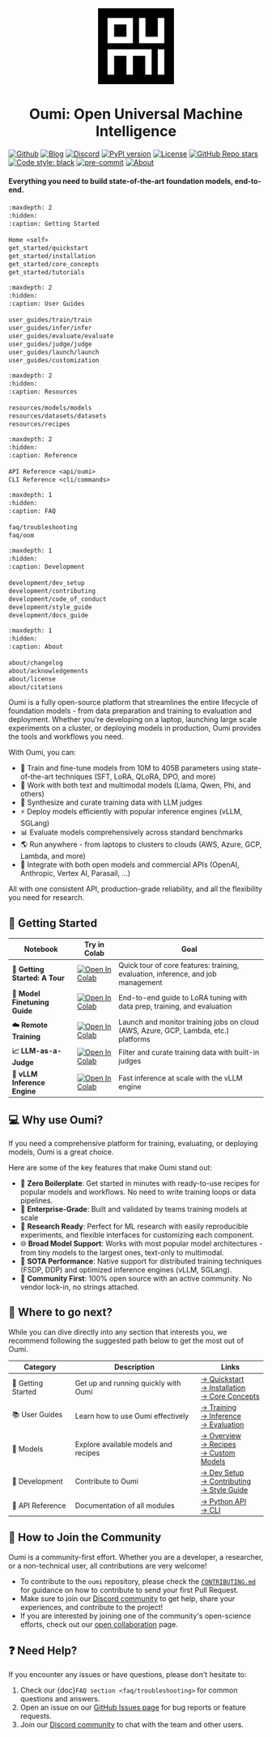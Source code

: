 <div align="center">
<img src="_static/logo/oumi_logo_dark.png" alt="Oumi Logo" width="150"/>
<h1> Oumi: Open Universal Machine Intelligence </h1>
</div>

[![Github](https://img.shields.io/badge/Github-oumi-blue.svg)](https://github.com/oumi-ai/oumi)
[![Blog](https://img.shields.io/badge/Blog-oumi-blue.svg)](https://oumi.ai/blog)
[![Discord](https://img.shields.io/discord/1286348126797430814?label=Discord)](https://discord.gg/oumi)
[![PyPI version](https://badge.fury.io/py/oumi.svg)](https://badge.fury.io/py/oumi)
[![License](https://img.shields.io/badge/License-Apache%202.0-blue.svg)](https://opensource.org/licenses/Apache-2.0)
[![GitHub Repo stars](https://img.shields.io/github/stars/oumi-ai/oumi)](https://github.com/oumi-ai/oumi)
[![Code style: black](https://img.shields.io/badge/code%20style-black-000000.svg)](https://github.com/psf/black)
[![pre-commit](https://img.shields.io/badge/pre--commit-enabled-brightgreen?logo=pre-commit)](https://github.com/pre-commit/pre-commit)
[![About](https://img.shields.io/badge/About-oumi-blue.svg)](https://oumi.ai)

<h4> Everything you need to build state-of-the-art foundation models, end-to-end. </h4>

```{toctree}
:maxdepth: 2
:hidden:
:caption: Getting Started

Home <self>
get_started/quickstart
get_started/installation
get_started/core_concepts
get_started/tutorials
```

```{toctree}
:maxdepth: 2
:hidden:
:caption: User Guides

user_guides/train/train
user_guides/infer/infer
user_guides/evaluate/evaluate
user_guides/judge/judge
user_guides/launch/launch
user_guides/customization
```

```{toctree}
:maxdepth: 2
:hidden:
:caption: Resources

resources/models/models
resources/datasets/datasets
resources/recipes

```

```{toctree}
:maxdepth: 2
:hidden:
:caption: Reference

API Reference <api/oumi>
CLI Reference <cli/commands>
```

```{toctree}
:maxdepth: 1
:hidden:
:caption: FAQ

faq/troubleshooting
faq/oom
```

```{toctree}
:maxdepth: 1
:hidden:
:caption: Development

development/dev_setup
development/contributing
development/code_of_conduct
development/style_guide
development/docs_guide
```

```{toctree}
:maxdepth: 1
:hidden:
:caption: About

about/changelog
about/acknowledgements
about/license
about/citations
```

Oumi is a fully open-source platform that streamlines the entire lifecycle of foundation models - from data preparation and training to evaluation and deployment. Whether you're developing on a laptop, launching large scale experiments on a cluster, or deploying models in production, Oumi provides the tools and workflows you need.

With Oumi, you can:

- 🚀 Train and fine-tune models from 10M to 405B parameters using state-of-the-art techniques (SFT, LoRA, QLoRA, DPO, and more)
- 🤖 Work with both text and multimodal models (Llama, Qwen, Phi, and others)
- 🔄 Synthesize and curate training data with LLM judges
- ⚡️ Deploy models efficiently with popular inference engines (vLLM, SGLang)
- 📊 Evaluate models comprehensively across standard benchmarks
- 🌎 Run anywhere - from laptops to clusters to clouds (AWS, Azure, GCP, Lambda, and more)
- 🔌 Integrate with both open models and commercial APIs (OpenAI, Anthropic, Vertex AI, Parasail, ...)

All with one consistent API, production-grade reliability, and all the flexibility you need for research.


## 🚀 Getting Started

| **Notebook** | **Try in Colab** | **Goal** |
|----------|--------------|-------------|
| **🎯 Getting Started: A Tour** | <a target="_blank" href="https://colab.research.google.com/github/oumi-ai/oumi/blob/main/notebooks/Oumi - A Tour.ipynb"><img src="https://colab.research.google.com/assets/colab-badge.svg" alt="Open In Colab"/></a> | Quick tour of core features: training, evaluation, inference, and job management |
| **🔧 Model Finetuning Guide** | <a target="_blank" href="https://colab.research.google.com/github/oumi-ai/oumi/blob/main/notebooks/Oumi - Finetuning Tutorial.ipynb"><img src="https://colab.research.google.com/assets/colab-badge.svg" alt="Open In Colab"/></a> | End-to-end guide to LoRA tuning with data prep, training, and evaluation |
| **☁️ Remote Training** | <a target="_blank" href="https://colab.research.google.com/github/oumi-ai/oumi/blob/main/notebooks/Oumi - Running Jobs Remotely.ipynb"><img src="https://colab.research.google.com/assets/colab-badge.svg" alt="Open In Colab"/></a> | Launch and monitor training jobs on cloud (AWS, Azure, GCP, Lambda, etc.) platforms |
| **📈 LLM-as-a-Judge** | <a target="_blank" href="https://colab.research.google.com/github/oumi-ai/oumi/blob/main/notebooks/Oumi - Oumi Judge.ipynb"><img src="https://colab.research.google.com/assets/colab-badge.svg" alt="Open In Colab"/></a> | Filter and curate training data with built-in judges |
| **🔄 vLLM Inference Engine** | <a target="_blank" href="https://colab.research.google.com/github/oumi-ai/oumi/blob/main/notebooks/Oumi - Using vLLM Engine for Inference.ipynb"><img src="https://colab.research.google.com/assets/colab-badge.svg" alt="Open In Colab"/></a> | Fast inference at scale with the vLLM engine |


## 💻 Why use Oumi?

If you need a comprehensive platform for training, evaluating, or deploying models, Oumi is a great choice.

Here are some of the key features that make Oumi stand out:

- 🔧 **Zero Boilerplate**: Get started in minutes with ready-to-use recipes for popular models and workflows. No need to write training loops or data pipelines.
- 🏢 **Enterprise-Grade**: Built and validated by teams training models at scale
- 🎯 **Research Ready**: Perfect for ML research with easily reproducible experiments, and flexible interfaces for customizing each component.
- 🌐 **Broad Model Support**: Works with most popular model architectures - from tiny models to the largest ones, text-only to multimodal.
- 🚀 **SOTA Performance**: Native support for distributed training techniques (FSDP, DDP) and optimized inference engines (vLLM, SGLang).
- 🤝 **Community First**: 100% open source with an active community. No vendor lock-in, no strings attached.


## 📖 Where to go next?

While you can dive directly into any section that interests you, we recommend following the suggested path below to get the most out of Oumi.

| Category | Description | Links |
|----------|-------------|-------|
| 🚀 Getting Started | Get up and running quickly with Oumi | [→ Quickstart](get_started/quickstart)<br>[→ Installation](get_started/installation)<br>[→ Core Concepts](get_started/core_concepts) |
| 📚 User Guides | Learn how to use Oumi effectively | [→ Training](user_guides/train/train)<br>[→ Inference](user_guides/infer/infer)<br>[→ Evaluation](user_guides/evaluate/evaluate) |
| 🤖 Models | Explore available models and recipes | [→ Overview](resources/models/models)<br>[→ Recipes](resources/recipes)<br>[→ Custom Models](resources/models/custom_models) |
| 🔧 Development | Contribute to Oumi | [→ Dev Setup](development/dev_setup)<br>[→ Contributing](development/contributing)<br>[→ Style Guide](development/style_guide) |
| 📖 API Reference | Documentation of all modules | [→ Python API](api/oumi)<br>[→ CLI](cli/commands) |


## 🤝 How to Join the Community

Oumi is a community-first effort. Whether you are a developer, a researcher, or a non-technical user, all contributions are very welcome!

- To contribute to the `oumi` repository, please check the [`CONTRIBUTING.md`](https://github.com/oumi-ai/oumi/blob/main/CONTRIBUTING.md) for guidance on how to contribute to send your first Pull Request.
- Make sure to join our [Discord community](https://discord.gg/oumi) to get help, share your experiences, and contribute to the project!
- If you are interested by joining one of the community's open-science efforts, check out our [open collaboration](https://oumi.ai/open-collaboration) page.


## ❓ Need Help?

If you encounter any issues or have questions, please don't hesitate to:

1. Check our {doc}`FAQ section <faq/troubleshooting>` for common questions and answers.
2. Open an issue on our [GitHub Issues page](https://github.com/oumi-ai/oumi/issues) for bug reports or feature requests.
3. Join our [Discord community](https://discord.gg/oumi) to chat with the team and other users.
